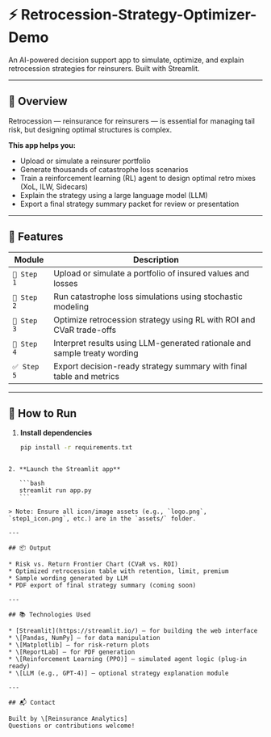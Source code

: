 # ⚡ Retrocession-Strategy-Optimizer-Demo

An AI-powered decision support app to simulate, optimize, and explain retrocession strategies for reinsurers. Built with Streamlit.

---

## 📌 Overview

Retrocession — reinsurance for reinsurers — is essential for managing tail risk, but designing optimal structures is complex.

**This app helps you:**

- Upload or simulate a reinsurer portfolio
- Generate thousands of catastrophe loss scenarios
- Train a reinforcement learning (RL) agent to design optimal retro mixes (XoL, ILW, Sidecars)
- Explain the strategy using a large language model (LLM)
- Export a final strategy summary packet for review or presentation

---

## 🧠 Features

| Module | Description |
|--------|-------------|
| `📁 Step 1` | Upload or simulate a portfolio of insured values and losses |
| `🔄 Step 2` | Run catastrophe loss simulations using stochastic modeling |
| `🧠 Step 3` | Optimize retrocession strategy using RL with ROI and CVaR trade-offs |
| `💬 Step 4` | Interpret results using LLM-generated rationale and sample treaty wording |
| `✅ Step 5` | Export decision-ready strategy summary with final table and metrics |

---

## 🚀 How to Run

1. **Install dependencies**  
   ```bash
   pip install -r requirements.txt
````

2. **Launch the Streamlit app**

   ```bash
   streamlit run app.py
   ```

> Note: Ensure all icon/image assets (e.g., `logo.png`, `step1_icon.png`, etc.) are in the `assets/` folder.

---

## 📦 Output

* Risk vs. Return Frontier Chart (CVaR vs. ROI)
* Optimized retrocession table with retention, limit, premium
* Sample wording generated by LLM
* PDF export of final strategy summary (coming soon)

---

## 📚 Technologies Used

* [Streamlit](https://streamlit.io/) – for building the web interface
* \[Pandas, NumPy] – for data manipulation
* \[Matplotlib] – for risk-return plots
* \[ReportLab] – for PDF generation
* \[Reinforcement Learning (PPO)] – simulated agent logic (plug-in ready)
* \[LLM (e.g., GPT-4)] – optional strategy explanation module

---

## 📬 Contact

Built by \[Reinsurance Analytics]
Questions or contributions welcome!


